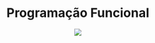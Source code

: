<h1 align="center">Programação Funcional</h1>

<p align="center">
  <img src="https://user-images.githubusercontent.com/32225687/107689388-87395b80-6c87-11eb-95ac-ce2fb3cddade.png">
</p>
